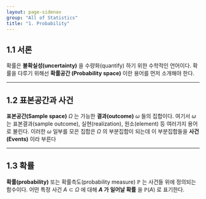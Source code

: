 ```yaml
---
layout: page-sidenav
group: "All of Statistics"
title: "1. Probability"
---
```


## 1.1 서론

확률은 **불확실성(uncertainty)** 을 수량화(quantify) 하기 위한 수학적인 언어이다. 확률을 다루기 위해선  **확률공간 (Probability space)** 이란 용어를 먼저 소개해야 한다.

---

## 1.2 표본공간과 사건
**표본공간(Sample space)** $\Omega$ 는 가능한 **결과(outcome)** $\omega$ 들의 집합이다. 여기서 $\omega$ 는 표본결과(sample outcome), 실현(realization), 원소(element) 등 여러가지 용어로 불린다. 이러한 $\omega$ 일부를 모은 집합은 $\Omega$ 의 부분집합이 되는데 이 부분집합들을 **사건(Events)** 이라 부른다 

---

## 1.3 확률

**확률(probability)** 또는 확률측도(probability measure) $\mathbb{P}$ 는 사건들 위에 정의되는 함수이다. 어떤 특정 사건 $A\subset\Omega$ 에 대해 **$A$ 가 일어날 확률** 을 $\mathbb{P}(A)$ 로 표기한다.